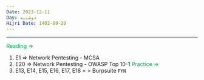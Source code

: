 ```yaml
---
Date: 2023-12-11
Day: دوشنبه
Hijri Date: 1402-09-20
---
```

----
<font color="#00b050">Reading =></font>
1. E1 => Network Pentesting - MCSA
2. E20 => Network Pentesting - OWASP Top 10-1
<font color="#00b050">Practice =></font>
1. E13, E14, E15, E16, E17, E18 = > Burpsuite `FYN`